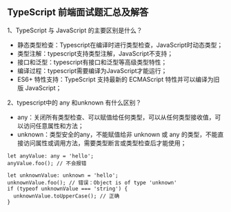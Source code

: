 ## TypeScript 前端面试题汇总及解答

1、TypeScript 与 JavaScript 的主要区别是什么？
- 静态类型检查：Typescript在编译时进行类型检查，JavaScript时动态类型；
- 类型注解：typescript支持类型注解，JavaScript不支持；
- 接口和泛型：typescript有接口和泛型等高级类型特性；
- 编译过程：typescript需要编译为JavaScript才能运行；
- ES6+ 特性支持：TypeScript 支持最新的 ECMAScript 特性并可以编译为旧版 JavaScript；

2、typescript中的 any 和unknown 有什么区别？
- any：关闭所有类型检查、可以赋值给任何类型，可以从任何类型接收值，可以访问任意属性和方法；
- unknown：类型安全的any，不能赋值给非 unknown 或 any 的类型，不能直接访问属性或调用方法，需要类型断言或类型检查后才能使用；
```
let anyValue: any = 'hello';
anyValue.foo(); // 不会报错

let unknownValue: unknown = 'hello';
unknownValue.foo(); // 错误：Object is of type 'unknown'
if (typeof unknownValue === 'string') {
  unknownValue.toUpperCase(); // 正确
}
```
